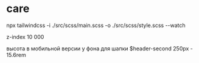 # care

npx tailwindcss -i ./src/scss/main.scss -o ./src/scss/style.scss --watch

z-index
10 000

высота в мобильной версии у фона для шапки $header-second 250px - 15.6rem
